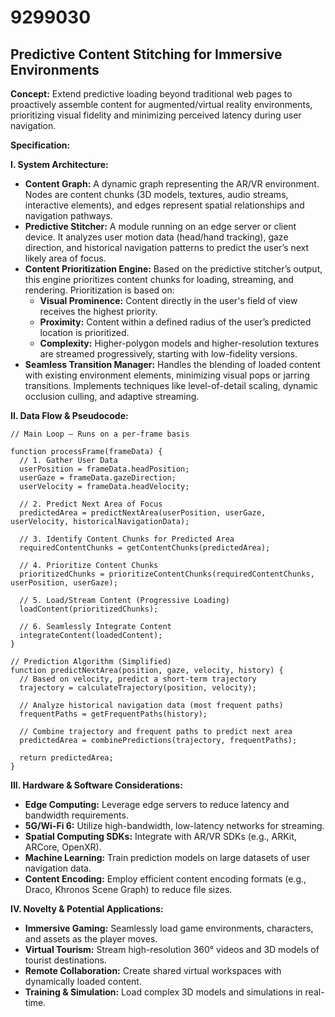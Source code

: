 # 9299030

## Predictive Content Stitching for Immersive Environments

**Concept:** Extend predictive loading beyond traditional web pages to proactively assemble content for augmented/virtual reality environments, prioritizing visual fidelity and minimizing perceived latency during user navigation.

**Specification:**

**I. System Architecture:**

*   **Content Graph:** A dynamic graph representing the AR/VR environment. Nodes are content chunks (3D models, textures, audio streams, interactive elements), and edges represent spatial relationships and navigation pathways.
*   **Predictive Stitcher:**  A module running on an edge server or client device. It analyzes user motion data (head/hand tracking), gaze direction, and historical navigation patterns to predict the user’s next likely area of focus.
*   **Content Prioritization Engine:** Based on the predictive stitcher’s output, this engine prioritizes content chunks for loading, streaming, and rendering. Prioritization is based on:
    *   **Visual Prominence:** Content directly in the user's field of view receives the highest priority.
    *   **Proximity:** Content within a defined radius of the user’s predicted location is prioritized.
    *   **Complexity:** Higher-polygon models and higher-resolution textures are streamed progressively, starting with low-fidelity versions.
*   **Seamless Transition Manager:**  Handles the blending of loaded content with existing environment elements, minimizing visual pops or jarring transitions. Implements techniques like level-of-detail scaling, dynamic occlusion culling, and adaptive streaming.

**II. Data Flow & Pseudocode:**

```
// Main Loop – Runs on a per-frame basis

function processFrame(frameData) {
  // 1. Gather User Data
  userPosition = frameData.headPosition;
  userGaze = frameData.gazeDirection;
  userVelocity = frameData.headVelocity;

  // 2. Predict Next Area of Focus
  predictedArea = predictNextArea(userPosition, userGaze, userVelocity, historicalNavigationData);

  // 3. Identify Content Chunks for Predicted Area
  requiredContentChunks = getContentChunks(predictedArea);

  // 4. Prioritize Content Chunks
  prioritizedChunks = prioritizeContentChunks(requiredContentChunks, userPosition, userGaze);

  // 5. Load/Stream Content (Progressive Loading)
  loadContent(prioritizedChunks);

  // 6. Seamlessly Integrate Content
  integrateContent(loadedContent);
}

// Prediction Algorithm (Simplified)
function predictNextArea(position, gaze, velocity, history) {
  // Based on velocity, predict a short-term trajectory
  trajectory = calculateTrajectory(position, velocity);

  // Analyze historical navigation data (most frequent paths)
  frequentPaths = getFrequentPaths(history);

  // Combine trajectory and frequent paths to predict next area
  predictedArea = combinePredictions(trajectory, frequentPaths);

  return predictedArea;
}
```

**III. Hardware & Software Considerations:**

*   **Edge Computing:** Leverage edge servers to reduce latency and bandwidth requirements.
*   **5G/Wi-Fi 6:** Utilize high-bandwidth, low-latency networks for streaming.
*   **Spatial Computing SDKs:** Integrate with AR/VR SDKs (e.g., ARKit, ARCore, OpenXR).
*   **Machine Learning:** Train prediction models on large datasets of user navigation data.
*   **Content Encoding:** Employ efficient content encoding formats (e.g., Draco, Khronos Scene Graph) to reduce file sizes.

**IV. Novelty & Potential Applications:**

*   **Immersive Gaming:**  Seamlessly load game environments, characters, and assets as the player moves.
*   **Virtual Tourism:** Stream high-resolution 360° videos and 3D models of tourist destinations.
*   **Remote Collaboration:** Create shared virtual workspaces with dynamically loaded content.
*   **Training & Simulation:**  Load complex 3D models and simulations in real-time.